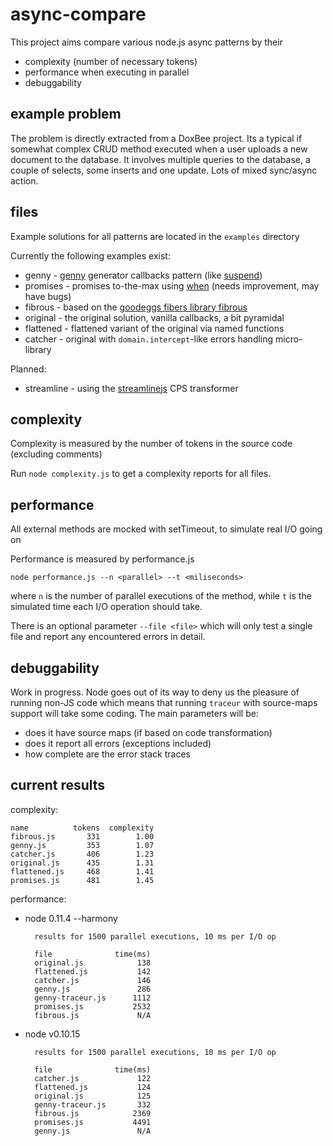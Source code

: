 # async-compare

This project aims compare various node.js async patterns by their

- complexity (number of necessary tokens)
- performance when executing in parallel
- debuggability 

## example problem

The problem is directly extracted from a DoxBee project. Its a typical if 
somewhat complex CRUD method executed when a user uploads a new document
to the database. It involves multiple queries to the database, a couple of 
selects, some inserts and one update. Lots of mixed sync/async action.

## files

Example solutions for all patterns are located in the `examples` directory

Currently the following examples exist:

- genny     - [genny](http://github.com/spion/genny) generator callbacks pattern 
  (like [suspend](https://github.com/jmar777/suspend))
- promises - promises to-the-max using [when](http://github.com/cujojs/when) (needs improvement, may have bugs)
- fibrous - based on the [goodeggs fibers library fibrous](http://github.com/goodeggs/fibrous)
- original - the original solution, vanilla callbacks, a bit pyramidal
- flattened - flattened variant of the original via named functions
- catcher - original with `domain.intercept`-like errors handling micro-library

Planned:

- streamline - using the [streamlinejs](http://github.com/Sage/streamlinejs) CPS transformer


## complexity

Complexity is measured by the number of tokens in the source code (excluding 
comments)

Run `node complexity.js` to get a complexity reports for all files.

## performance

All external methods are mocked with setTimeout, to simulate real I/O going on

Performance is measured by performance.js
 
    node performance.js --n <parallel> --t <miliseconds>

where `n` is the number of parallel executions of the method, while `t` is the
simulated time each I/O operation should take.

There is an optional parameter `--file <file>` which will only test a single
file and report any encountered errors in detail.

## debuggability

Work in progress. Node goes out of its way to deny us the pleasure of running
non-JS code which means that running `traceur` with source-maps support will
take some coding. The main parameters will be:

- does it have source maps (if based on code transformation)
- does it report all errors (exceptions included)
- how complete are the error stack traces

## current results

complexity:

    name          tokens  complexity
    fibrous.js       331        1.00
    genny.js         353        1.07
    catcher.js       406        1.23
    original.js      435        1.31
    flattened.js     468        1.41
    promises.js      481        1.45

performance:

* node 0.11.4 --harmony

        results for 1500 parallel executions, 10 ms per I/O op

        file              time(ms)
        original.js            138
        flattened.js           142
        catcher.js             146
        genny.js               286
        genny-traceur.js      1112
        promises.js           2532
        fibrous.js             N/A

* node v0.10.15

        results for 1500 parallel executions, 10 ms per I/O op

        file              time(ms)
        catcher.js             122
        flattened.js           124
        original.js            125
        genny-traceur.js       332
        fibrous.js            2369
        promises.js           4491
        genny.js               N/A


